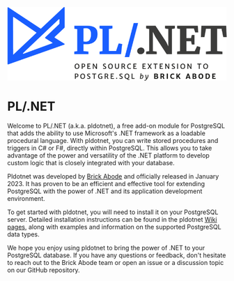 
![PL.NET LOGO](./PL-NET_LOGO.png)

# PL/.NET

Welcome to PL/.NET (a.k.a. pldotnet), a free add-on module for PostgreSQL
that adds the ability to use Microsoft's .NET framework as a loadable
procedural language. With pldotnet, you can write stored procedures
and triggers in C# or F#, directly within PostgreSQL. This allows you
to take advantage of the power and versatility of the .NET platform to
develop custom logic that is closely integrated with your database.

Pldotnet was developed by [Brick Abode](http://www.brickabode.com) and
officially released in January 2023. It has proven to be an efficient
and effective tool for extending PostgreSQL with the power of .NET and
its application development environment.

To get started with pldotnet, you will need to install it on your
PostgreSQL server. Detailed installation instructions can be found in the
pldotnet [Wiki pages](https://github.com/Brick-Abode/pldotnet/wiki), along
with examples and information on the supported PostgreSQL data types.

We hope you enjoy using pldotnet to bring the power of .NET to your
PostgreSQL database. If you have any questions or feedback, don't hesitate
to reach out to the Brick Abode team or open an issue or a discussion
topic on our GitHub repository.
